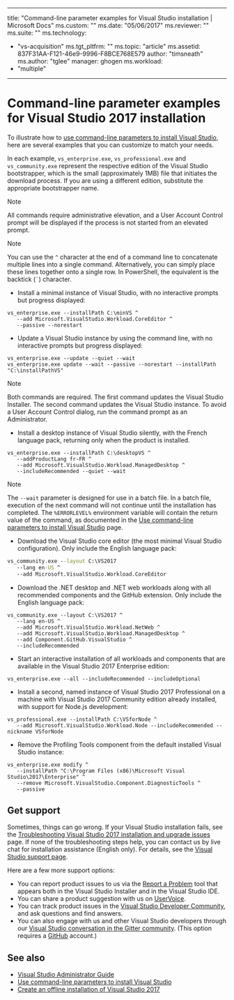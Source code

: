 
---
title: "Command-line parameter examples for Visual Studio installation | Microsoft Docs"
ms.custom: ""
ms.date: "05/06/2017"
ms.reviewer: ""
ms.suite: ""
ms.technology:
  - "vs-acquisition"
ms.tgt_pltfrm: ""
ms.topic: "article"
ms.assetid: 837F31AA-F121-46e9-9996-F8BCE768E579
author: "timsneath"
ms.author: "tglee"
manager: ghogen
ms.workload:
  - "multiple"
---
# Command-line parameter examples for Visual Studio 2017 installation
To illustrate how to [use command-line parameters to install Visual Studio](use-command-line-parameters-to-install-visual-studio.md),
here are several examples that you can customize to match your needs.

In each example, `vs_enterprise.exe`, `vs_professional.exe` and `vs_community.exe` represent the respective edition of the Visual Studio bootstrapper,
which is the small (approximately 1MB) file that initiates the download process. If you are using a different edition, substitute the appropriate bootstrapper name.

> [!NOTE]
> All commands require administrative elevation, and a User Account Control prompt will be displayed if the process is not started from an elevated prompt.

> [!NOTE]
>  You can use the `^` character at the end of a command line to concatenate multiple lines into a single command. Alternatively, you can simply place these lines together onto a single row. In PowerShell, the equivalent is the backtick (`` ` ``) character.

* Install a minimal instance of Visual Studio, with no interactive prompts but progress displayed:
```
vs_enterprise.exe --installPath C:\minVS ^
   --add Microsoft.VisualStudio.Workload.CoreEditor ^
   --passive --norestart
```

* Update a Visual Studio instance by using the command line, with no interactive prompts but progress displayed:
```
vs_enterprise.exe --update --quiet --wait
vs_enterprise.exe update --wait --passive --norestart --installPath "C:\installPathVS"
```

> [!NOTE]
> Both commands are required. The first command updates the Visual Studio Installer. The second command updates the Visual Studio instance. To avoid a User Account Control dialog, run the command prompt as an Administrator. 

* Install a desktop instance of Visual Studio silently, with the French language pack, returning only when the product is installed.
```
vs_enterprise.exe --installPath C:\desktopVS ^
   --addProductLang fr-FR ^
   --add Microsoft.VisualStudio.Workload.ManagedDesktop ^
   --includeRecommended --quiet --wait
```

> [!NOTE]
>  The `--wait` parameter is designed for use in a batch file. In a batch file, execution of the next command will not continue until the installation has completed. The `%ERRORLEVEL%` environment variable will contain the return value of the command, as documented in the [Use command-line parameters to install Visual Studio](use-command-line-parameters-to-install-visual-studio.md) page.

* Download the Visual Studio core editor (the most minimal Visual Studio configuration). Only include the English language pack:

```cmd
vs_community.exe --layout C:\VS2017
   --lang en-US ^
   --add Microsoft.VisualStudio.Workload.CoreEditor
```

* Download the .NET desktop and .NET web workloads along with all recommended components and the GitHub extension. Only include the English language pack:
```
vs_community.exe --layout C:\VS2017 ^
   --lang en-US ^
   --add Microsoft.VisualStudio.Workload.NetWeb ^
   --add Microsoft.VisualStudio.Workload.ManagedDesktop ^
   --add Component.GitHub.VisualStudio ^
   --includeRecommended
```

* Start an interactive installation of all workloads and components that are available in the Visual Studio 2017 Enterprise edition:
```
vs_enterprise.exe --all --includeRecommended --includeOptional
```

* Install a second, named instance of Visual Studio 2017 Professional on a machine with Visual Studio 2017 Community edition already installed, with support for Node.js development:
```
vs_professional.exe --installPath C:\VSforNode ^
   --add Microsoft.VisualStudio.Workload.Node --includeRecommended --nickname VSforNode
```

* Remove the Profiling Tools component from the default installed Visual Studio instance:
```
vs_enterprise.exe modify ^
   --installPath "C:\Program Files (x86)\Microsoft Visual Studio\2017\Enterprise" ^
   --remove Microsoft.VisualStudio.Component.DiagnosticTools ^
   --passive
```

## Get support
Sometimes, things can go wrong. If your Visual Studio installation fails, see the [Troubleshooting Visual Studio 2017 installation and upgrade issues](troubleshooting-installation-issues.md) page. If none of the troubleshooting steps help, you can contact us by live chat for installation assistance (English only). For details, see the [Visual Studio support page](https://www.visualstudio.com/vs/support/#talktous).

Here are a few more support options:
* You can report product issues to us via the [Report a Problem](../ide/how-to-report-a-problem-with-visual-studio-2017.md) tool that appears both in the Visual Studio Installer and in the Visual Studio IDE.
* You can share a product suggestion with us on [UserVoice](https://visualstudio.uservoice.com/forums/121579).
* You can track product issues in the [Visual Studio Developer Community](https://developercommunity.visualstudio.com/), and ask questions and find answers.
* You can also engage with us and other Visual Studio developers through our [Visual Studio conversation in the Gitter community](https://gitter.im/Microsoft/VisualStudio).  (This option requires a [GitHub](https://github.com/) account.)

## See also

 * [Visual Studio Administrator Guide](visual-studio-administrator-guide.md)
 * [Use command-line parameters to install Visual Studio](use-command-line-parameters-to-install-visual-studio.md)
 * [Create an offline installation of Visual Studio 2017](create-an-offline-installation-of-visual-studio.md)
